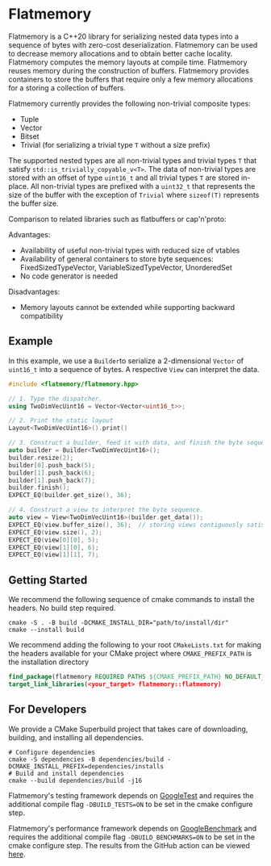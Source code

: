 # Flatmemory

Flatmemory is a C++20 library for serializing nested data types into a sequence of bytes with zero-cost deserialization. Flatmemory can be used to decrease memory allocations and to obtain better cache locality. Flatmemory computes the memory layouts at compile time. Flatmemory reuses memory during the construction of buffers. Flatmemory provides containers to store the buffers that require only a few memory allocations for a storing a collection of buffers.

Flatmemory currently provides the following non-trivial composite types:

- Tuple
- Vector
- Bitset
- Trivial (for serializing a trivial type `T` without a size prefix)

The supported nested types are all non-trivial types and trivial types `T` that satisfy `std::is_trivially_copyable_v<T>`. The data of non-trivial types are stored with an offset of type `uint16_t` and all trivial types `T` are stored in-place. All non-trivial types are prefixed with a `uint32_t` that represents the size of the buffer with the exception of `Trivial` where `sizeof(T)` represents the buffer size.

Comparison to related libraries such as flatbuffers or cap'n'proto:

Advantages:
  - Availability of useful non-trivial types with reduced size of vtables
  - Availability of general containers to store byte sequences: FixedSizedTypeVector, VariableSizedTypeVector, UnorderedSet
  - No code generator is needed

Disadvantages:
  - Memory layouts cannot be extended while supporting backward compatibility


## Example

In this example, we use a `Builder`to serialize a 2-dimensional `Vector` of `uint16_t` into a sequence of bytes. A respective `View` can interpret the data.

```cpp
#include <flatmemory/flatmemory.hpp>

// 1. Type the dispatcher.
using TwoDimVecUint16 = Vector<Vector<uint16_t>>;

// 2. Print the static layout
Layout<TwoDimVecUint16>().print()

// 3. Construct a builder, feed it with data, and finish the byte sequence.
auto builder = Builder<TwoDimVecUint16>();
builder.resize(2);
builder[0].push_back(5);
builder[1].push_back(6);
builder[1].push_back(7);
builder.finish();
EXPECT_EQ(builder.get_size(), 36);

// 4. Construct a view to interpret the byte sequence.
auto view = View<TwoDimVecUint16>(builder.get_data());
EXPECT_EQ(view.buffer_size(), 36);  // storing views contiguously satisfies alignment requirements
EXPECT_EQ(view.size(), 2);
EXPECT_EQ(view[0][0], 5);
EXPECT_EQ(view[1][0], 6);
EXPECT_EQ(view[1][1], 7);
```


## Getting Started

We recommend the following sequence of cmake commands to install the headers. No build step required.

```console
cmake -S . -B build -DCMAKE_INSTALL_DIR="path/to/install/dir"
cmake --install build
```

We recommend adding the following to your root `CMakeLists.txt` for making the headers available for your CMake project where `CMAKE_PREFIX_PATH` is the installation directory

```cmake
find_package(flatmemory REQUIRED PATHS ${CMAKE_PREFIX_PATH} NO_DEFAULT_PATH)
target_link_libraries(<your_target> flatmemory::flatmemory)
```


## For Developers

We provide a CMake Superbuild project that takes care of downloading, building, and installing all dependencies.

```console
# Configure dependencies
cmake -S dependencies -B dependencies/build -DCMAKE_INSTALL_PREFIX=dependencies/installs
# Build and install dependencies
cmake --build dependencies/build -j16
```

Flatmemory's testing framework depends on [GoogleTest](https://github.com/google/googletest) and requires the additional compile flag `-DBUILD_TESTS=ON` to be set in the cmake configure step.

Flatmemory's performance framework depends on [GoogleBenchmark](https://github.com/google/benchmark) and requires the additional compile flag `-DBUILD_BENCHMARKS=ON` to be set in the cmake configure step. The results from the GitHub action can be viewed [here](https://drexlerd.github.io/flatmemory/dev/bench/).

